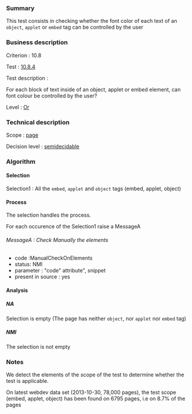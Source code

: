 ### Summary

This test consists in checking whether the font color of each text of an
`object`, `applet` or `embed` tag can be controlled by the user

### Business description

Criterion : 10.8

Test : [10.8.4](http://accessiweb.org/index.php/accessiweb-22-english-version.html#test-10-8-4)

Test description :

For each block of text inside of an object, applet or embed element, can
font colour be controlled by the user?

Level : [Or](/en/category/rules-design/accessiweb-11/level/or)

### Technical description

Scope : [page](/en/category/rules-design/accessiweb-11/scope/page)

Decision level :
[semidecidable](/en/category/rules-design/accessiweb-11/decision-level/semidecidable)

### Algorithm

#### Selection

Selection1 : All the `embed`, `applet` and `object` tags (embed,
applet, object)

#### Process

The selection handles the process.

For each occurence of the Selection1 raise a MessageA

###### MessageA : Check Manually the elements

-   code :ManualCheckOnElements
-   status: NMI
-   parameter : "code" attribute", snippet
-   present in source : yes

#### Analysis

##### NA

Selection is empty (The page has neither `object`, nor `applet` nor
`embed` tag)

##### NMI

The selection is not empty

### Notes

We detect the elements of the scope of the test to determine whether the
test is applicable.

On latest webdev data set (2013-10-30, 78,000 pages), the test scope
(embed, applet, object) has been found on 6795 pages, i.e on 8.7% of the
pages
